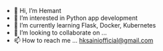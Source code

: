 - 👋 Hi, I’m Hemant
- 👀 I’m interested in Python app development
- 🌱 I’m currently learning Flask, Docker, Kubernetes
- 💞️ I’m looking to collaborate on ...
- 📫 How to reach me ... hksainiofficial@gmail.com

<!---
hksaini007/hksaini007 is a ✨ special ✨ repository because its `README.md` (this file) appears on your GitHub profile.
You can click the Preview link to take a look at your changes.
--->
